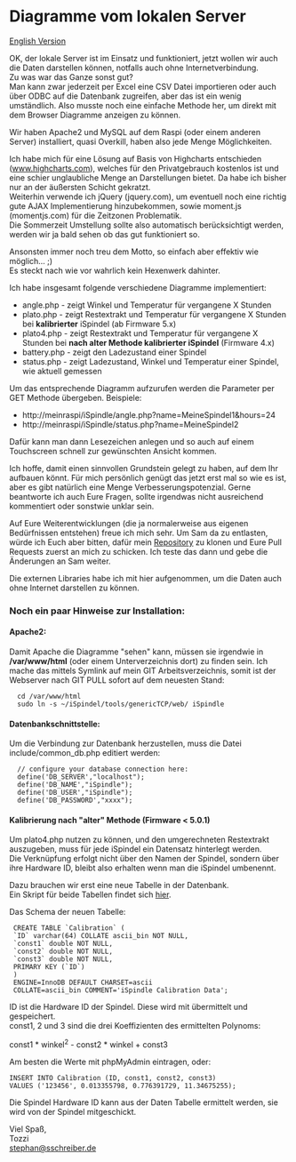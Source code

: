 # Diagramme vom lokalen Server 

[English Version](README_en.md)

OK, der lokale Server ist im Einsatz und funktioniert, jetzt wollen wir auch die Daten darstellen können, notfalls auch ohne Internetverbindung.     
Zu was war das Ganze sonst gut?  
Man kann zwar jederzeit per Excel eine CSV Datei importieren oder auch über ODBC auf die Datenbank zugreifen, aber das ist ein wenig umständlich.
Also musste noch eine einfache Methode her, um direkt mit dem Browser Diagramme anzeigen zu können.

Wir haben Apache2 und MySQL auf dem Raspi (oder einem anderen Server) installiert, quasi Overkill, haben also jede Menge Möglichkeiten.      

Ich habe mich für eine Lösung auf Basis von Highcharts entschieden (www.highcharts.com), welches für den Privatgebrauch kostenlos ist und eine schier unglaubliche Menge an Darstellungen bietet.
Da habe ich bisher nur an der äußersten Schicht gekratzt.       
Weiterhin verwende ich jQuery (jquery.com), um eventuell noch eine richtig gute AJAX Implementierung hinzubekommen, sowie moment.js (momentjs.com) für die Zeitzonen Problematik.      
Die Sommerzeit Umstellung sollte also automatisch berücksichtigt werden, werden wir ja bald sehen ob das gut funktioniert so.

Ansonsten immer noch treu dem Motto, so einfach aber effektiv wie möglich... ;)      
Es steckt nach wie vor wahrlich kein Hexenwerk dahinter.

Ich habe insgesamt folgende verschiedene Diagramme implementiert:

* angle.php - zeigt Winkel und Temperatur für vergangene X Stunden
* plato.php - zeigt Restextrakt und Temperatur für vergangene X Stunden bei **kalibrierter** iSpindel (ab Firmware 5.x)
* plato4.php - zeigt Restextrakt und Temperatur für vergangene X Stunden bei **nach alter Methode kalibrierter iSpindel** (Firmware 4.x)
* battery.php - zeigt den Ladezustand einer Spindel
* status.php - zeigt Ladezustand, Winkel und Temperatur einer Spindel, wie aktuell gemessen

Um das entsprechende Diagramm aufzurufen werden die Parameter per GET Methode übergeben.
Beispiele:

* http://meinraspi/iSpindle/angle.php?name=MeineSpindel1&hours=24
* http://meinraspi/iSpindle/status.php?name=MeineSpindel2

Dafür kann man dann Lesezeichen anlegen und so auch auf einem Touchscreen schnell zur gewünschten Ansicht kommen.     

Ich hoffe, damit einen sinnvollen Grundstein gelegt zu haben, auf dem Ihr aufbauen könnt.
Für mich persönlich genügt das jetzt erst mal so wie es ist, aber es gibt natürlich eine Menge Verbesserungspotenzial.
Gerne beantworte ich auch Eure Fragen, sollte irgendwas nicht ausreichend kommentiert oder sonstwie unklar sein.

Auf Eure Weiterentwicklungen (die ja normalerweise aus eigenen Bedürfnissen entstehen) freue ich mich sehr.
Um Sam da zu entlasten, würde ich Euch aber bitten, dafür mein [Repository](https://github.com/DottoreTozzi/iSpindel) zu klonen und Eure Pull Requests zuerst an mich zu schicken.
Ich teste das dann und gebe die Änderungen an Sam weiter.

Die externen Libraries habe ich mit hier aufgenommen, um die Daten auch ohne Internet darstellen zu können.

### Noch ein paar Hinweise zur Installation:
#### Apache2:
Damit Apache die Diagramme "sehen" kann, müssen sie irgendwie in **/var/www/html** (oder einem Unterverzeichnis dort) zu finden sein.
Ich mache das mittels Symlink auf mein GIT Arbeitsverzeichnis, somit ist der Webserver nach GIT PULL sofort auf dem neuesten Stand:

      cd /var/www/html    
      sudo ln -s ~/iSpindel/tools/genericTCP/web/ iSpindle

#### Datenbankschnittstelle:
Um die Verbindung zur Datenbank herzustellen, muss die Datei include/common_db.php editiert werden:

      // configure your database connection here:
      define('DB_SERVER',"localhost");
      define('DB_NAME',"iSpindle");
      define('DB_USER',"iSpindle");
      define('DB_PASSWORD',"xxxx");

#### Kalibrierung nach "alter" Methode (Firmware < 5.0.1) 
Um plato4.php nutzen zu können, und den umgerechneten Restextrakt auszugeben, muss für jede iSpindel ein Datensatz hinterlegt werden.    
Die Verknüpfung erfolgt nicht über den Namen der Spindel, sondern über ihre Hardware ID, bleibt also erhalten wenn man die iSpindel umbenennt.    

Dazu brauchen wir erst eine neue Tabelle in der Datenbank.    
Ein Skript für beide Tabellen findet sich [hier](../MySQL_CreateTables.sql).    

Das Schema der neuen Tabelle:
     
     CREATE TABLE `Calibration` (
     `ID` varchar(64) COLLATE ascii_bin NOT NULL,
     `const1` double NOT NULL,
     `const2` double NOT NULL,
     `const3` double NOT NULL,
     PRIMARY KEY (`ID`)
     ) 
     ENGINE=InnoDB DEFAULT CHARSET=ascii 
     COLLATE=ascii_bin COMMENT='iSpindle Calibration Data';


ID ist die Hardware ID der Spindel. Diese wird mit übermittelt und gespeichert.     
const1, 2 und 3 sind die drei Koeffizienten des ermittelten Polynoms:

const1 * winkel<sup>2</sup> - const2 * winkel + const3

Am besten die Werte mit phpMyAdmin eintragen, oder:

    INSERT INTO Calibration (ID, const1, const2, const3)
    VALUES ('123456', 0.013355798, 0.776391729, 11.34675255);

Die Spindel Hardware ID kann aus der Daten Tabelle ermittelt werden, sie wird von der Spindel mitgeschickt.    

Viel Spaß,     
Tozzi       
<stephan@sschreiber.de>
